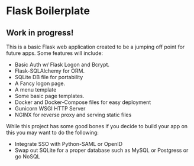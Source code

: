 # Flask Boilerplate
## Work in progress!

This is a basic Flask web application created to be a jumping off point for future apps. Some features will include:
- Basic Auth w/ Flask Logon and Bcrypt.
- Flask-SQLAlchemy for ORM.
- SQLite DB file for portability
- A Fancy logon page.
- A menu template
- Some basic page templates.
- Docker and Docker-Compose files for easy deployment
- Gunicorn WSGI HTTP Server
- NGINX for reverse proxy and serving static files

While this project has some good bones if you decide to build your app on this you may want to do the following:
- Integrate SSO with Python-SAML or OpenID
- Swap out SQLite for a proper database such as MySQL or Postgress or go NoSQL
